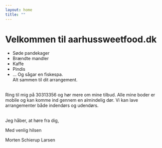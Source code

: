 ```yaml
---
layout: home
title: "" 
---
```

# Velkommen til aarhussweetfood.dk
* Søde pandekager 
* Brændte mandler
* Kaffe
* Pindis
* 	… Og sågar en fiskespa. <br/>
Alt sammen til dit arrangement.
<br/>
Ring til mig på 30313356 og hør mere om mine tilbud. Alle mine boder er mobile og kan komme ind gennem en almindelig dør. Vi kan lave arrangementer både indendørs og udendørs. <br/> <br/> 

Jeg håber, at høre fra dig, <br/>

Med venlig hilsen <br/>

Morten Schierup Larsen


